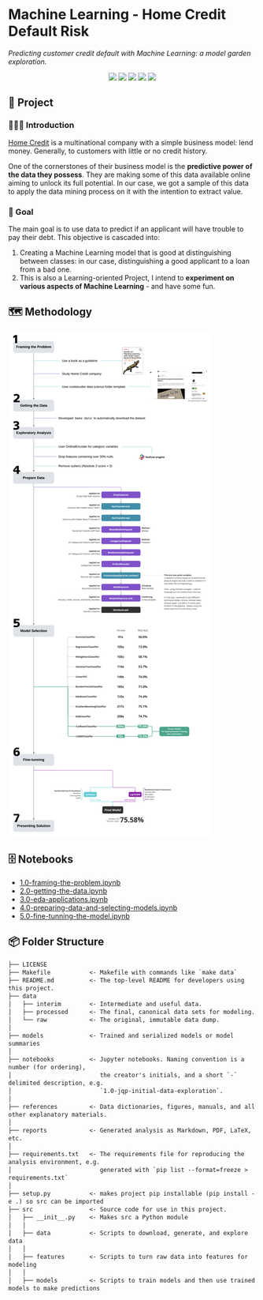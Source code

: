 # Machine Learning - Home Credit Default Risk

*Predicting customer credit default with Machine Learning: a model garden exploration.*

<div align="center">
<img src="https://img.shields.io/badge/python-3670A0?style=for-the-badge&logo=python&logoColor=ffdd54">
<img src="https://img.shields.io/badge/scikit--learn-%23F7931E.svg?style=for-the-badge&logo=scikit-learn&logoColor=white">
<img src="https://img.shields.io/badge/feature--engine-%23007396.svg?style=for-the-badge&logo=scipy&logoColor=white">
<img src="https://img.shields.io/badge/catboost-%23A52A2A.svg?style=for-the-badge&logo=cat&logoColor=white">
<img src="https://img.shields.io/badge/lightgbm-%2300BAA4.svg?style=for-the-badge&logo=leaf&logoColor=white">
</div>

## 📖 Project

### 👨🏻‍🏫 Introduction

[Home Credit](https://www.homecredit.net) is a multinational company with a simple business model: lend money. Generally, to customers with little or no credit history.

One of the cornerstones of their business model is the **predictive power of the data they possess**. They are making some of this data available online aiming to unlock its full potential. In our case, we got a sample of this data to apply the data mining process on it with the intention to extract value.

### 🎯 Goal

The main goal is to use data to predict if an applicant will have trouble to pay their debt. This objective is cascaded into:

1. Creating a Machine Learning model that is good at distinguishing between classes: in our case, distinguishing a good applicant to a loan from a bad one.
2. This is also a Learning-oriented Project, I intend to **experiment on various aspects of Machine Learning** - and have some fun.

## 🗺  Methodology

![Project Overview](references/project_overview.png)

## 🗄 Notebooks

- [1.0-framing-the-problem.ipynb](notebooks/1.0-framing-the-problem.ipynb)
- [2.0-getting-the-data.ipynb](notebooks/2.0-getting-the-data.ipynb)
- [3.0-eda-applications.ipynb](notebooks/3.0-eda-applications.ipynb)
- [4.0-preparing-data-and-selecting-models.ipynb](notebooks/4.0-preparing-data-and-selecting-models.ipynb)
- [5.0-fine-tunning-the-model.ipynb](notebooks/5.0-fine-tunning-the-model.ipynb)

## 📦 Folder Structure

    ├── LICENSE
    ├── Makefile           <- Makefile with commands like `make data`
    ├── README.md          <- The top-level README for developers using this project.
    ├── data
    │   ├── interim        <- Intermediate and useful data.
    │   ├── processed      <- The final, canonical data sets for modeling.
    │   └── raw            <- The original, immutable data dump.
    │
    ├── models             <- Trained and serialized models or model summaries
    │
    ├── notebooks          <- Jupyter notebooks. Naming convention is a number (for ordering),
    │                         the creator's initials, and a short `-` delimited description, e.g.
    │                         `1.0-jqp-initial-data-exploration`.
    │
    ├── references         <- Data dictionaries, figures, manuals, and all other explanatory materials.
    │
    ├── reports            <- Generated analysis as Markdown, PDF, LaTeX, etc.
    │
    ├── requirements.txt   <- The requirements file for reproducing the analysis environment, e.g.
    │                         generated with `pip list --format=freeze > requirements.txt`
    │
    ├── setup.py           <- makes project pip installable (pip install -e .) so src can be imported
    ├── src                <- Source code for use in this project.
    │   ├── __init__.py    <- Makes src a Python module
    │   │
    │   ├── data           <- Scripts to download, generate, and explore data
    │   │
    │   ├── features       <- Scripts to turn raw data into features for modeling
    │   │
    │   ├── models         <- Scripts to train models and then use trained models to make predictions
